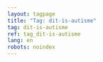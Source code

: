 ```yaml
---
layout: tagpage
title: "Tag: dit-is-autisme"
tag: dit-is-autisme
ref: tag_dit-is-autisme
lang: en
robots: noindex
---
```

